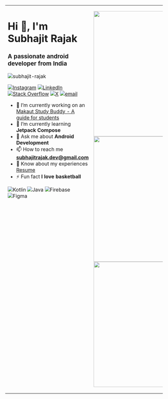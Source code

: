 <table>
<tr>
<td valign="top">

<h1 align="left">Hi 👋, I'm Subhajit Rajak</h1>

<h3 align="left">A passionate android developer from India</h3>

<p align="left"> 
  <img src="https://komarev.com/ghpvc/?username=subhajit-rajak&label=Profile%20views&color=0e75b6&style=flat" alt="subhajit-rajak" /> 
  
  [![Instagram](https://img.shields.io/badge/Instagram-%23E4405F.svg?logo=Instagram&logoColor=white)](https://instagram.com/subhaoz) 
  [![LinkedIn](https://img.shields.io/badge/LinkedIn-%230077B5.svg?logo=linkedin&logoColor=white)](https://linkedin.com/in/subhajit-rajak) 
  [![Stack Overflow](https://img.shields.io/badge/-Stackoverflow-FE7A16?logo=stack-overflow&logoColor=white)](https://stackoverflow.com/users/27191162) 
  [![X](https://img.shields.io/badge/X-black.svg?logo=X&logoColor=white)](https://x.com/subhajitrajak0) 
  [![email](https://img.shields.io/badge/Email-D14836?logo=gmail&logoColor=white)](mailto:subhajitrajak.dev@gmail.com) 
</p>

- 🔭 I’m currently working on an [Makaut Study Buddy - A guide for students](https://github.com/subhajit-rajak/makaut-study-buddy)  
- 🌱 I’m currently learning **Jetpack Compose**  
- 💬 Ask me about **Android Development**  
- 📫 How to reach me **subhajitrajak.dev@gmail.com**  
- 📄 Know about my experiences [Resume](https://drive.google.com/file/d/1D2niFa1y9zKclHixG_n_mwWrZbYxpfaA/view?usp=sharing)  
- ⚡ Fun fact **I love basketball**  

![Kotlin](https://img.shields.io/badge/kotlin-%237F52FF.svg?style=for-the-badge&logo=kotlin&logoColor=white) 
![Java](https://img.shields.io/badge/java-%23ED8B00.svg?style=for-the-badge&logo=openjdk&logoColor=white) 
![Firebase](https://img.shields.io/badge/firebase-%23039BE5.svg?style=for-the-badge&logo=firebase) 
![Figma](https://img.shields.io/badge/figma-%23F24E1E.svg?style=for-the-badge&logo=figma&logoColor=white)

</td>

<td valign="top">

<p align="right">
  <img width="400" src="https://github-readme-stats.vercel.app/api?username=subhajit-rajak&theme=default&hide_border=false&include_all_commits=false&count_private=false">
  <br/>
  <img width="400" src="https://nirzak-streak-stats.vercel.app/?user=subhajit-rajak&theme=default&hide_border=false">
  <br/>
  <img width="400" src="https://github-readme-stats.vercel.app/api/top-langs/?username=subhajit-rajak&theme=default&hide_border=false&include_all_commits=false&count_private=false&layout=compact">
</p>

</td>
</tr>
</table>
